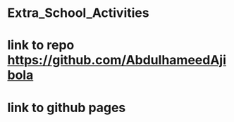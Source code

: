 # Extra_School_Activities
# link to repo https://github.com/AbdulhameedAjibola
# link to github pages
 
